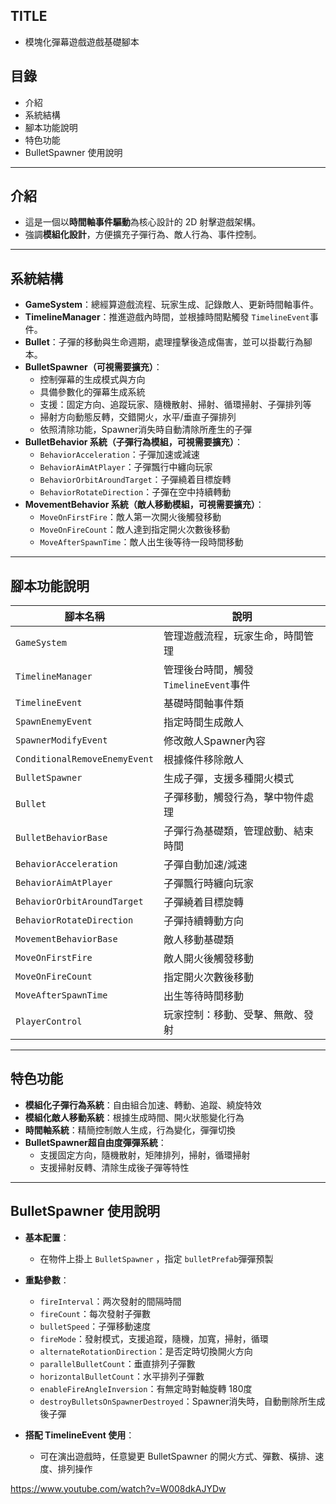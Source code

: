
## TITLE

- 模塊化彈幕遊戲遊戲基礎腳本

## 目錄

- 介紹
- 系統結構
- 腳本功能說明
- 特色功能
- BulletSpawner 使用說明

---

## 介紹

- 這是一個以**時間軸事件驅動**為核心設計的 2D 射擊遊戲架構。
- 強調**模組化設計**，方便擴充子彈行為、敵人行為、事件控制。

---

## 系統結構

- **GameSystem**：總經算遊戲流程、玩家生成、記錄敵人、更新時間軸事件。
- **TimelineManager**：推進遊戲內時間，並根據時間點觸發 `TimelineEvent`事件。
- **Bullet**：子彈的移動與生命週期，處理撞擊後造成傷害，並可以掛載行為腳本。
- **BulletSpawner（可視需要擴充）**：
  - 控制彈幕的生成模式與方向
  - 具備參數化的彈幕生成系統
  - 支援：固定方向、追蹤玩家、隨機散射、掃射、循環掃射、子彈排列等
  - 掃射方向動態反轉，交錯開火，水平/垂直子彈排列
  - 依照清除功能，Spawner消失時自動清除所產生的子彈
- **BulletBehavior 系統（子彈行為模組，可視需要擴充）**：
  - `BehaviorAcceleration`：子彈加速或減速
  - `BehaviorAimAtPlayer`：子彈飄行中纏向玩家
  - `BehaviorOrbitAroundTarget`：子彈繞着目標旋轉
  - `BehaviorRotateDirection`：子彈在空中持續轉動
- **MovementBehavior 系統（敵人移動模組，可視需要擴充）**：
  - `MoveOnFirstFire`：敵人第一次開火後觸發移動
  - `MoveOnFireCount`：敵人達到指定開火次數後移動
  - `MoveAfterSpawnTime`：敵人出生後等待一段時間移動

---

## 腳本功能說明

| 腳本名稱                        | 說明                                   |
| ------------------------------ | ------------------------------------------ |
| `GameSystem`                        | 管理遊戲流程，玩家生命，時間管理 |
| `TimelineManager`                   | 管理後台時間，觸發 `TimelineEvent`事件 |
| `TimelineEvent`                     | 基礎時間軸事件類                         |
| `SpawnEnemyEvent`                   | 指定時間生成敵人                             |
| `SpawnerModifyEvent`                | 修改敵人Spawner內容                             |
| `ConditionalRemoveEnemyEvent`       | 根據條件移除敵人                             |
| `BulletSpawner`                     | 生成子彈，支援多種開火模式               |
| `Bullet`                            | 子彈移動，觸發行為，擊中物件處理         |
| `BulletBehaviorBase`                | 子彈行為基礎類，管理啟動、結束時間        |
| `BehaviorAcceleration`              | 子彈自動加速/減速                   |
| `BehaviorAimAtPlayer`               | 子彈飄行時纏向玩家                    |
| `BehaviorOrbitAroundTarget`         | 子彈繞着目標旋轉                      |
| `BehaviorRotateDirection`           | 子彈持續轉動方向                      |
| `MovementBehaviorBase`              | 敵人移動基礎類                          |
| `MoveOnFirstFire`                   | 敵人開火後觸發移動                    |
| `MoveOnFireCount`                   | 指定開火次數後移動                  |
| `MoveAfterSpawnTime`                | 出生等待時間移動                      |
| `PlayerControl`                     | 玩家控制：移動、受擊、無敵、發射 |

---

## 特色功能

- **模組化子彈行為系統**：自由組合加速、轉動、追蹤、繞旋特效
- **模組化敵人移動系統**：根據生成時間、開火狀態變化行為
- **時間軸系統**：精簡控制敵人生成，行為變化，彈彈切換
- **BulletSpawner超自由度彈彈系統**：
  - 支援固定方向，隨機散射，矩陣排列，掃射，循環掃射
  - 支援掃射反轉、清除生成後子彈等特性

---

## BulletSpawner 使用說明

- **基本配置**：
  - 在物件上掛上 `BulletSpawner` ，指定 `bulletPrefab`彈彈預製

- **重點參數**：
  - `fireInterval`：两次發射的間隔時間
  - `fireCount`：每次發射子彈數
  - `bulletSpeed`：子彈移動速度
  - `fireMode`：發射模式，支援追蹤，隨機，加寬，掃射，循環
  - `alternateRotationDirection`：是否定時切換開火方向
  - `parallelBulletCount`：垂直排列子彈數
  - `horizontalBulletCount`：水平排列子彈數
  - `enableFireAngleInversion`：有無定時對軸旋轉 180度
  - `destroyBulletsOnSpawnerDestroyed`：Spawner消失時，自動刪除所生成後子彈

- **搭配 TimelineEvent 使用**：
  - 可在演出遊戲時，任意變更 BulletSpawner 的開火方式、彈數、橫排、速度、排列操作

https://www.youtube.com/watch?v=W008dkAJYDw
